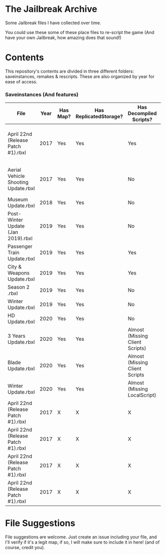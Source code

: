 # **The Jailbreak Archive**
Some Jailbreak files I have collected over time.

You could use these some of these place files to re-script the game (And have your own Jailbreak, how amazing does that sound!)

# **Contents**

This repository's contents are divided in three different folders: saveinstances, remakes & rescripts. These are also organized by year for ease of access.

### **Saveinstances (And features)**

| File                                   | Year          | Has Map? | Has ReplicatedStorage? | Has Decompiled Scripts? | Notes    | Credits |
| ---------------------------------------| ------------- | -------- | ---------------------- | ----------------------- | -------- | ------- |
| April 22nd (Release Patch #1).rbxl     | 2017          |  Yes     | Yes                    | Yes                     | Everything is on a folder named "game" on Workspace | Unknown |
| Aerial Vehicle Shooting Update.rbxl    | 2017          |  Yes     | Yes                    | No                      | Fixed by @fged, originally had broken meshes        | Unknown |
| Museum Update.rbxl                     | 2018          |  Yes     | Yes                    | No                      | N/A      | Unknown |
| Post-Winter Update (Jan 2019).rbxl     | 2019          |  Yes     | Yes                    | No                      | N/A      | Unknown |
| Passenger Train Update.rbxl            | 2019          |  Yes     | Yes                    | Yes                     | N/A      | Unknown |
| City & Weapons Update.rbxl             | 2019          |  Yes     | Yes                    | Yes                     | N/A      | Unknown |
| Season 2 .rbxl                         | 2019          |  Yes     | Yes                    | No                      | N/A      | Unknown |
| Winter Update.rbxl                     | 2019          |  Yes     | Yes                    | No                      | N/A      | Unknown |
| HD Update.rbxl                         | 2020          |  Yes     | Yes                    | No                      | N/A      | Unknown |
| 3 Years Update.rbxl                    | 2020          |  Yes     | Yes                    | Almost (Missing Client Scripts) | N/A | Unknown |
| Blade Update.rbxl                      | 2020          |  Yes     | Yes                    | Almost (Missing Client Scripts | N/A | Unknown |
| Winter Update.rbxl                     | 2020          |  Yes     | Yes                    | Almost (Missing LocalScript) | N/A | Unknown |
| April 22nd (Release Patch #1).rbxl     | 2017          |  X       | X                | X          |          |         |
| April 22nd (Release Patch #1).rbxl     | 2017          |  X       | X                | X          |          |         |
| April 22nd (Release Patch #1).rbxl     | 2017          |  X       | X                | X          |          |         |
| April 22nd (Release Patch #1).rbxl     | 2017          |  X       | X                | X          |          |         |

# **File Suggestions**
File suggestions are welcome. Just create an issue including your file, and I'll verify if it's a legit map, if so, I will make sure to include it in here! (and of course, credit you).
